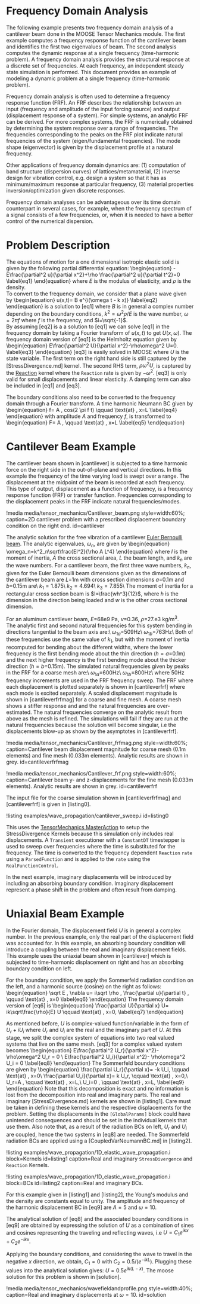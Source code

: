 # Frequency Domain Analysis

The following example presents two frequency domain analysis of a cantilever beam done in the MOOSE Tensor Mechanics module. The first example computes a frequency response function of the cantilever beam and identifies the first two eigenvalues of beam.  The second analysis computes the dynamic response at a single frequency (time-harmonic problem).
A frequency domain analysis provides the structural response at a discrete set of frequencies. At each frequency, an independent steady state simulation is performed. This document provides an example of modeling a dynamic problem at a single frequency (time-harmonic problem).

Frequency domain analysis is often used to determine a frequency response function (FRF). An FRF describes the relationship between an input (frequency and amplitude of the input forcing source) and output (displacement response of a system). For simple systems, an analytic FRF can be derived. For more complex systems, the FRF is numerically obtained by determining the system response over a range of frequencies. The frequencies corresponding to the peaks on the FRF plot indicate natural frequencies of the system (eigen/fundamental frequencies). The mode shape (eigenvector) is given by the displacement profile at a natural frequency.

Other applications of frequency domain dynamics are: (1) computation of band structure (dispersion curves) of lattices/metamaterial, (2) inverse design for vibration control, e.g. design a system so that it has as minimum/maximum response at particular frequency, (3) material properties inversion/optimization given discrete responses.

Frequency domain analyses can be advantageous over its time domain counterpart in several cases, for example, when the frequency spectrum of a signal consists of a few frequencies, or, when it is needed to have a better control of the numerical dispersion.

# Problem Description

The equations of motion for a one dimensional isotropic elastic solid is given by the following partial differential equation:
\begin{equation}
    -E\frac{\partial^2 u}{\partial x^2}+\rho \frac{\partial^2 u}{\partial t^2}=0
\label{eq1}
\end{equation}
where $E$ is the modulus of elasticity, and $\rho$ is the density.  
To convert to the frequency domain, we consider that a plane wave given by
\begin{equation}
  u(x,t)= B e^{i(\omega t - k x)}
  \label{eq2}
\end{equation}
is a solution to [eq1] where $B$ is in general a complex number depending on the boundary conditions, $k^2=\omega^2\rho/E$ is the wave number, $\omega=2 \pi f$ where $f$ is the frequency, and $i=\sqrt{-1}$.  
By assuming [eq2] is a a solution to [eq1] we can solve [eq1] in the frequency domain by taking a Fourier transform of $u(x,t)$ to get $U(x,\omega)$.  The frequency domain version of [eq1] is the Helmholtz equation given by
\begin{equation}
    E\frac{\partial^2 U}{\partial x^2}-\rho\omega^2 U=0.
\label{eq3}
\end{equation}
[eq3] is easily solved in MOOSE where $U$ is the state variable.  The first term on the right hand side is still captured by the [StressDivergence.md] kernel.  The second RHS term, $\rho\omega^2 U$, is captured by the [Reaction](/Reaction.md) kernel where the `Reaction` rate is given by $-\omega^2$.  [eq3] is only valid for small displacements and linear elasticity.  A damping term can also be included in [eq1] and [eq3].

The boundary conditions also need to be converted to the frequency domain through a Fourier transform.  A time harmonic Neumann BC given by
\begin{equation}
    f= A \, cos(2 \pi f t) \qquad \text{at} \, x=L
    \label{eq4}
\end{equation}
with amplitude $A$ and frequency $f$, is transformed to
\begin{equation}
    F= A \, \qquad \text{at} \, x=L
    \label{eq5}
\end{equation}

# Cantilever Beam Example

The cantilever beam shown in [cantilever] is subjected to a time harmonic force on the right side in the out-of-plane and vertical directions.  In this example the frequency of the time varying load is swept over a range.  The displacement at the midpoint of the beam is recorded at each frequency.  This type of output, displacement as a function of frequency, is a frequency response function (FRF) or transfer function.  Frequencies corresponding to the displacement peaks in the FRF indicate natural frequencies/modes.

!media media/tensor_mechanics/Cantilever_beam.png style=width:60%; caption=2D cantilever problem with a prescribed displacement boundary condition on the right end. id=cantilever

The analytic solution for the free vibration of a cantilever [Euler Bernoulli beam](https://en.wikipedia.org/wiki/Euler%E2%80%93Bernoulli_beam_theory).  The analytic eigenvalues, $\omega_n$, are given by
\begin{equation}
  \omega_n=k^2_n\sqrt\frac{EI^2}{\rho A L^4}
\end{equation}
where $I$ is the moment of inertia, $A$ the cross sectional area, $L$ the beam length, and $k_n$ are the wave numbers.
For a cantilever beam, the first three wave numbers, $k_n$, given for the Euler Bernoulli beam dimensions given as the dimensions of the cantilever beam are $L=$1m with cross section dimensions $a=$0.1m and $b=$0.15m are\\
$k_1=1.875$\\
$k_2=4.694$\\
$k_3=7.855$\\
The moment of inertia for a rectangular cross section beam is $I=\frac{wh^3}{12}$, where $h$ is the dimension in the direction being loaded and $w$ is the other cross sectional dimension.  

For an aluminum cantilever beam, $E=$68e9 Pa, $\nu=$0.36, $\rho=$27.e3 kg/m$^3$.  
The analytic first and second natural frequencies for this system bending in directions tangential to the beam axis are:\\
$\omega_{1a}=$509Hz\\
$\omega_{1b}=$763Hz\\
Both of these frequencies use the same value of $k_1$, but with the moment of inertia recomputed for bending about the different widths, where the lower frequency is the first bending mode about the thin direction ($h=a=$0.1m) and the next higher frequency is the first bending mode about the thicker direction ($h=b=$0.15m).
The simulated natural frequencies given by peaks in the FRF for a coarse mesh are:\\
$\omega_{1a}=$600Hz\\
$\omega_{1b}=$800Hz\\
where 50Hz frequency increments are used in the FRF frequency sweep. The FRF where each displacement is plotted separately is shown in [cantileverfrf] where each mode is excited separately.  A scaled displacement magnitude is shown in [cantileverfrfmag] for a coarse and fine mesh.  A coarse mesh shows a stiffer response and and the natural frequencies are over-estimated.  The natural frequencies converge on the analytic result from above as the mesh is refined.
The simulations will fail if they are run at the natural frequencies because the solution will become singular,
i.e the displacements blow-up as shown by the asymptotes in [cantileverfrf].

!media media/tensor_mechanics/Cantilever_frfmag.png style=width:60%; caption=Cantilever beam displacement magnitude for coarse mesh (0.1m elements) and fine mesh (0.033m elements).  Analytic results are shown in grey. id=cantileverfrfmag

!media media/tensor_mechanics/Cantilever_frf.png style=width:60%; caption=Cantilever beam y- and z-displacements for the fine mesh (0.033m elements).  Analytic results are shown in grey. id=cantileverfrf

The input file for the coarse simulation shown in [cantileverfrfmag] and [cantileverfrf] is given in [listing0].

!listing examples/wave_propagation/cantilever_sweep.i id=listing0

This uses the [TensorMechanics MasterAction](Modules/TensorMechanics/Master/index.md) to setup the StressDivergence Kernels because this simulation only includes real displacements.  A `Transient` executioner with a `ConstantDT` timestepper is used to sweep over frequencies where the time is substituted for the frequency.  The time is converted to the frequency dependent `Reaction` `rate` using a `ParsedFunction` and is applied to the `rate` using the `RealFunctionControl`.

In the next example, imaginary displacements will be introduced by including an absorbing boundary condition.  Imaginary displacement represent a phase shift in the problem and often result from damping.  

# Uniaxial Beam Example

In the Fourier domain, The displacement field $U$ is in general a complex number.  In the previous example, only the real part of the displacement field was accounted for.  In this example, an absorbing boundary condition will introduce a coupling between the real and imaginary displacement fields.  This example uses the uniaxial beam shown in [cantilever] which is subjected to time-harmonic displacement on right and has an absorbing boundary condition on left.

For the boundary condition, we apply the Sommerfeld radiation condition on the left, and a harmonic source (cosine) on the right as follows:
\begin{equation}
    \sqrt E \, \nabla u= i\sqrt \rho \, \frac{\partial u}{\partial t} \, \qquad \text{at} \, x=0
\label{eq6}
\end{equation}
The frequency domain version of [eq6] is
\begin{equation}
    \frac{\partial U}{\partial x} U= ik\sqrt\frac{\rho}{E} U \qquad \text{at} \, x=0,
    \label{eq7}
\end{equation}

As mentioned before, $U$ is complex-valued function/variable in the form of $U_r+iU_i$ where $U_r$ and $U_i$ are the real and the imaginary part of $U$.  At this stage, we split the complex system of equations into two real valued systems that live on the same mesh. [eq3] for a complex valued system becomes
\begin{equation}
    E\frac{\partial^2 U_r}{\partial x^2}- \rho\omega^2  U_r = 0
    \\
    E\frac{\partial^2 U_i}{\partial x^2}- \rho\omega^2  U_i = 0
    \label{eq8}
\end{equation}
The Sommerfeld boundary conditions are given by
\begin{equation}
   \frac{\partial U_r}{\partial x}= -k U_i\, \qquad \text{at} \, x=0\\
   \frac{\partial U_i}{\partial x}= k U_r\, \qquad \text{at} \, x=0,\\
   U_r=A \, \qquad \text{at} \, x=L,\\
   U_i=0 \, \qquad \text{at} \, x=L,
   \label{eq9}
\end{equation}
Note that this decomposition is exact and no information is lost from the decomposition into real and imaginary parts. The real and imaginary [StressDivergence.md] kernels are shown in [listing1].  Care must be taken in defining these kernels and the respective displacements for the problem.  Setting the displacements in the `[GlobalParams]` block could have unintended consequences and should be set in the individual kernels that use them.  Also note that, as a result of the radiation BCs on left, $U_r$ and $U_i$ are coupled, hence the two systems in [eq8] are needed.  The Sommerfeld radiation BCs are applied using a [CoupledVarNeumannBC.md] in [listing2].

!listing examples/wave_propagation/1D_elastic_wave_propagation.i block=Kernels id=listing1 caption=Real and imaginary `StressDivergence` and `Reaction` Kernels.

!listing examples/wave_propagation/1D_elastic_wave_propagation.i block=BCs id=listing2 caption=Real and imaginary BCs.

For this example given in [listing1] and [listing2], the Young's modulus and the density are constants equal to unity.  The amplitude and frequency of the harmonic displacement BC in [eq9] are $A=5$ and $\omega=10$.

The analytical solution of [eq8] and the associated boundary conditions in [eq9] are obtained by expressing the solution of $U$ as a combination of sines and cosines representing the traveling and reflecting waves, i.e $U=C_1 e^{ikx} + C_2e^{-ikx}$.

Applying the boundary conditions, and considering the wave to travel in the negative $x$ direction, we obtain, $C_1=0$ with $C_2=0.5/(e^{-ikL})$. Plugging these values into the analytical solution gives: $U=0.5 e^{ik(L-x)}.$
The moose solution for this problem is shown in [solution].

!media media/tensor_mechanics/wavefieldandprofile.png style=width:40%; caption=Real and imaginary displacements at $\omega =10$. id=solution
